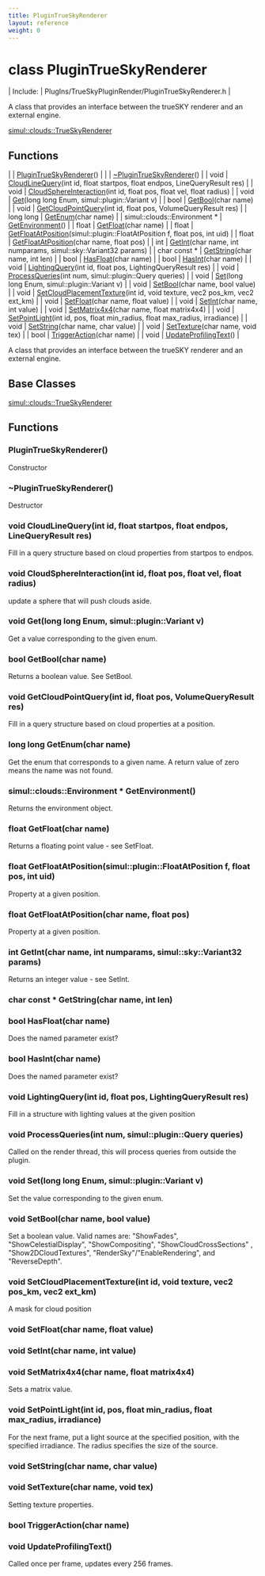 ```yaml
---
title: PluginTrueSkyRenderer
layout: reference
weight: 0
---
```

class PluginTrueSkyRenderer
===

| Include: | PlugIns/TrueSkyPluginRender/PluginTrueSkyRenderer.h |

A class that provides an interface between the trueSKY renderer and an external engine.
  

[simul::clouds::TrueSkyRenderer](../clouds/TrueSkyRenderer)

Functions
---

|  | [PluginTrueSkyRenderer](#PluginTrueSkyRenderer)() |
|  | [~PluginTrueSkyRenderer](#~PluginTrueSkyRenderer)() |
| void | [CloudLineQuery](#CloudLineQuery)(int id, float startpos, float endpos, LineQueryResult res) |
| void | [CloudSphereInteraction](#CloudSphereInteraction)(int id, float pos, float vel, float radius) |
| void | [Get](#Get)(long long Enum, simul::plugin::Variant v) |
| bool | [GetBool](#GetBool)(char name) |
| void | [GetCloudPointQuery](#GetCloudPointQuery)(int id, float pos, VolumeQueryResult res) |
| long long | [GetEnum](#GetEnum)(char name) |
| simul::clouds::Environment * | [GetEnvironment](#GetEnvironment)() |
| float | [GetFloat](#GetFloat)(char name) |
| float | [GetFloatAtPosition](#GetFloatAtPosition)(simul::plugin::FloatAtPosition f, float pos, int uid) |
| float | [GetFloatAtPosition](#GetFloatAtPosition)(char name, float pos) |
| int | [GetInt](#GetInt)(char name, int numparams, simul::sky::Variant32 params) |
| char  const * | [GetString](#GetString)(char name, int len) |
| bool | [HasFloat](#HasFloat)(char name) |
| bool | [HasInt](#HasInt)(char name) |
| void | [LightingQuery](#LightingQuery)(int id, float pos, LightingQueryResult res) |
| void | [ProcessQueries](#ProcessQueries)(int num, simul::plugin::Query queries) |
| void | [Set](#Set)(long long Enum, simul::plugin::Variant v) |
| void | [SetBool](#SetBool)(char name, bool value) |
| void | [SetCloudPlacementTexture](#SetCloudPlacementTexture)(int id, void texture, vec2 pos_km, vec2 ext_km) |
| void | [SetFloat](#SetFloat)(char name, float value) |
| void | [SetInt](#SetInt)(char name, int value) |
| void | [SetMatrix4x4](#SetMatrix4x4)(char name, float matrix4x4) |
| void | [SetPointLight](#SetPointLight)(int id, pos, float min_radius, float max_radius, irradiance) |
| void | [SetString](#SetString)(char name, char value) |
| void | [SetTexture](#SetTexture)(char name, void tex) |
| bool | [TriggerAction](#TriggerAction)(char name) |
| void | [UpdateProfilingText](#UpdateProfilingText)() |

A class that provides an interface between the trueSKY renderer and an external engine.
  


Base Classes
---
[simul::clouds::TrueSkyRenderer](../clouds/TrueSkyRenderer)

Functions
---

### <a name="PluginTrueSkyRenderer"/> PluginTrueSkyRenderer()
Constructor

### <a name="~PluginTrueSkyRenderer"/> ~PluginTrueSkyRenderer()
Destructor

### <a name="CloudLineQuery"/>void CloudLineQuery(int id, float startpos, float endpos, LineQueryResult res)
Fill in a query structure based on cloud properties from startpos to endpos.

### <a name="CloudSphereInteraction"/>void CloudSphereInteraction(int id, float pos, float vel, float radius)
update a sphere that will push clouds aside.

### <a name="Get"/>void Get(long long Enum, simul::plugin::Variant v)
Get a value corresponding to the given enum.

### <a name="GetBool"/>bool GetBool(char name)
Returns a boolean value. See SetBool.

### <a name="GetCloudPointQuery"/>void GetCloudPointQuery(int id, float pos, VolumeQueryResult res)
Fill in a query structure based on cloud properties at a position.

### <a name="GetEnum"/>long long GetEnum(char name)
Get the enum that corresponds to a given name. A return value of zero means the name was not found.

### <a name="GetEnvironment"/>simul::clouds::Environment * GetEnvironment()
Returns the environment object.

### <a name="GetFloat"/>float GetFloat(char name)
Returns a floating point value - see SetFloat.

### <a name="GetFloatAtPosition"/>float GetFloatAtPosition(simul::plugin::FloatAtPosition f, float pos, int uid)
Property at a given position.

### <a name="GetFloatAtPosition"/>float GetFloatAtPosition(char name, float pos)
Property at a given position.

### <a name="GetInt"/>int GetInt(char name, int numparams, simul::sky::Variant32 params)
Returns an integer value - see SetInt.

### <a name="GetString"/>char  const * GetString(char name, int len)

### <a name="HasFloat"/>bool HasFloat(char name)
Does the named parameter exist?

### <a name="HasInt"/>bool HasInt(char name)
Does the named parameter exist?

### <a name="LightingQuery"/>void LightingQuery(int id, float pos, LightingQueryResult res)
Fill in a structure with lighting values at the given position

### <a name="ProcessQueries"/>void ProcessQueries(int num, simul::plugin::Query queries)
Called on the render thread, this will process queries from outside the plugin.

### <a name="Set"/>void Set(long long Enum, simul::plugin::Variant v)
Set the value corresponding to the given enum.

### <a name="SetBool"/>void SetBool(char name, bool value)
Set a boolean value. Valid names are: "ShowFades", "ShowCelestialDisplay", "ShowCompositing", "ShowCloudCrossSections"
, "Show2DCloudTextures", "RenderSky"/"EnableRendering", and "ReverseDepth".

### <a name="SetCloudPlacementTexture"/>void SetCloudPlacementTexture(int id, void texture, vec2 pos_km, vec2 ext_km)
A mask for cloud position

### <a name="SetFloat"/>void SetFloat(char name, float value)

### <a name="SetInt"/>void SetInt(char name, int value)

### <a name="SetMatrix4x4"/>void SetMatrix4x4(char name, float matrix4x4)
Sets a matrix value.

### <a name="SetPointLight"/>void SetPointLight(int id, pos, float min_radius, float max_radius, irradiance)
For the next frame, put a light source at the specified position, with the specified irradiance. The radius specifies
the size of the source.

### <a name="SetString"/>void SetString(char name, char value)

### <a name="SetTexture"/>void SetTexture(char name, void tex)
Setting texture properties.

### <a name="TriggerAction"/>bool TriggerAction(char name)

### <a name="UpdateProfilingText"/>void UpdateProfilingText()
Called once per frame, updates every 256 frames.
